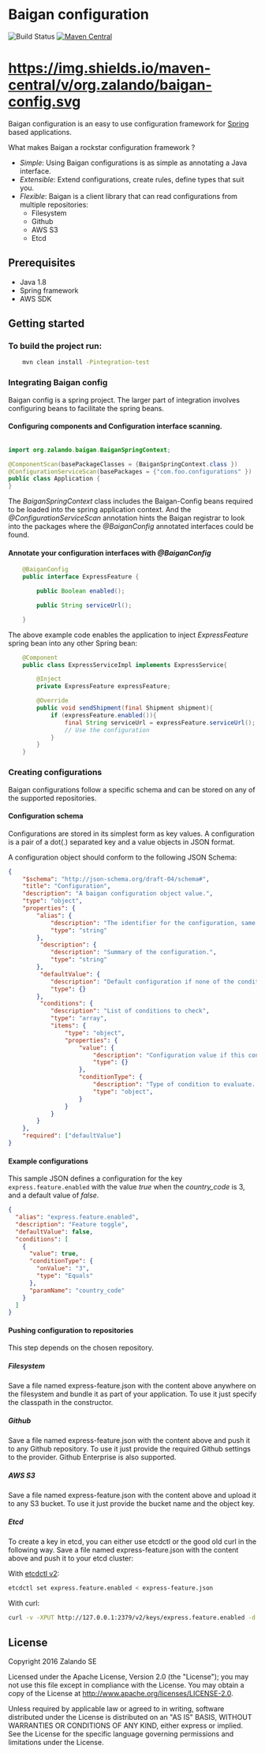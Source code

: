# Baigan configuration

![Build Status](https://github.com/zalando-stups/baigan-config/workflows/build/badge.svg)
[![Maven Central](https://img.shields.io/maven-central/v/org.zalando/baigan-config.svg)](https://maven-badges.herokuapp.com/maven-central/org.zalando/baigan-config)

# https://img.shields.io/maven-central/v/org.zalando/baigan-config.svg

Baigan configuration is an easy to use configuration framework for [Spring](https://spring.io/) based applications.

What makes Baigan a rockstar configuration framework ?

* *Simple*: Using Baigan configurations is as simple as annotating a Java interface.
* *Extensible*: Extend configurations, create rules, define types that suit you.
* *Flexible*: Baigan is a client library that can read configurations from multiple repositories:
	* Filesystem
	* Github
	* AWS S3
	* Etcd

## Prerequisites
- Java 1.8
- Spring framework
- AWS SDK

## Getting started

### To build the project run:

```bash
    mvn clean install -Pintegration-test
```

### Integrating Baigan config
Baigan config is a spring project. The larger part of integration involves configuring beans to facilitate the spring beans.

#### Configuring components and Configuration interface scanning.

```Java

import org.zalando.baigan.BaiganSpringContext;

@ComponentScan(basePackageClasses = {BaiganSpringContext.class })
@ConfigurationServiceScan(basePackages = {"com.foo.configurations" })
public class Application {
}
```

The _BaiganSpringContext_ class includes the Baigan-Config beans required to be loaded into the spring application context.
And the _@ConfigurationServiceScan_ annotation hints the Baigan registrar to look into the packages where the _@BaiganConfig_ annotated interfaces could be found.

#### Annotate your configuration interfaces with _@BaiganConfig_

```Java
	@BaiganConfig
	public interface ExpressFeature {

	    public Boolean enabled();

	    public String serviceUrl();

	}
```

The above example code enables the application to inject _ExpressFeature_ spring bean into any other Spring bean:

```Java
	@Component
	public class ExpressServiceImpl implements ExpressService{

		@Inject
		private ExpressFeature expressFeature;

		@Override
		public void sendShipment(final Shipment shipment){
			if (expressFeature.enabled()){
				final String serviceUrl = expressFeature.serviceUrl();
				// Use the configuration
			}
		}
	}
```

### Creating configurations
Baigan configurations follow a specific schema and can be stored on any of the supported repositories.

#### Configuration schema
Configurations are stored in its simplest form as key values.
A configuration is a pair of a dot(.) separated key and a value objects in JSON format.

A configuration object should conform to the following JSON Schema:

```json
{
    "$schema": "http://json-schema.org/draft-04/schema#",
    "title": "Configuration",
    "description": "A baigan configuration object value.",
    "type": "object",
    "properties": {
        "alias": {
            "description": "The identifier for the configuration, same as its key.",
            "type": "string"
        },
         "description": {
            "description": "Summary of the configuration.",
            "type": "string"
        },
         "defaultValue": {
            "description": "Default configuration if none of the condition is satisfied.",
            "type": {}
        },
         "conditions": {
            "description": "List of conditions to check",
            "type": "array",
            "items": {
            	"type": "object",
            	"properties": {
                    "value": {
                        "description": "Configuration value if this condition evaluates to true.",
                        "type": {}
                    },
            		"conditionType": {
                        "description": "Type of condition to evaluate. This can be custom defined, with custom defined properties.",
                        "type": "object",
                    }
                }
            }
        }
    },
    "required": ["defaultValue"]
}
```

#### Example configurations

This sample JSON defines a configuration for the key `express.feature.enabled` with the value _true_ when the _country_code_ is 3, and a default value of _false_.

```json
{
  "alias": "express.feature.enabled",
  "description": "Feature toggle",
  "defaultValue": false,
  "conditions": [
    {
      "value": true,
      "conditionType": {
        "onValue": "3",
        "type": "Equals"
      },
      "paramName": "country_code"
    }
  ]
}
```

#### Pushing configuration to repositories
This step depends on the chosen repository. 

##### Filesystem
Save a file named express-feature.json with the content above anywhere on the filesystem and bundle it as part of your application. To use it just specify the classpath in the constructor.

##### Github
Save a file named express-feature.json with the content above and push it to any Github repository. To use it just provide the required Github  settings to the provider. Github Enterprise is also supported.

##### AWS S3
Save a file named express-feature.json with the content above and upload it to any S3 bucket. To use it just provide the bucket name and the object key.

##### Etcd
To create a key in etcd, you can either use etcdctl or the good old curl in the following way.
Save a file named express-feature.json with the content above and push it to your etcd cluster:

With [etcdctl v2](https://github.com/coreos/etcd/blob/master/etcdctl/READMEv2.md):
```bash
etcdctl set express.feature.enabled < express-feature.json 
```

With curl:
```bash
curl -v -XPUT http://127.0.0.1:2379/v2/keys/express.feature.enabled -d value="$(cat express-feature.json)"
```

## License

Copyright 2016 Zalando SE

Licensed under the Apache License, Version 2.0 (the "License"); you may not use this file except in compliance with the License. You may obtain a copy of the License at http://www.apache.org/licenses/LICENSE-2.0.

Unless required by applicable law or agreed to in writing, software distributed under the License is distributed on an "AS IS" BASIS, WITHOUT WARRANTIES OR CONDITIONS OF ANY KIND, either express or implied. See the License for the specific language governing permissions and limitations under the License.
